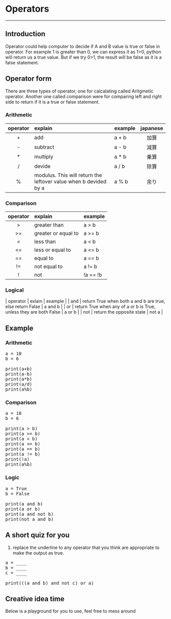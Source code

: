 # Operators
<script type="text/x-thebe-config"> 
  {
      requestKernel: true,
      mountActivateWidget: true,
      mountStatusWidget: true,
      binderOptions: {
      repo: "brianlihk/requirements",
      },
  }
</script>

<script src="https://unpkg.com/thebe@latest/lib/index.js"></script>

<div class="thebe-activate"></div>
<div class="thebe-status"></div>

---
## Introduction
Operator could help computer to decide if A and B value is true or false in operator.
For example 1 is greater than 0, we can express it as 1>0, python will return us a true value. But if we try 0>1, the result will be false as it is a false statement.

## Operator form
There are three types of operator, one for calcalating called Aritgmetic operator. Another one called comparison were for comparing left and right side to return if it is a true or false statement.

### Arithmetic
| operator | explain | example | japanese |
| :------: | :------ | :------ | :------: |
| + | add | a + b | 加算 |
| - | subtract | a - b | 減算 |
| * | multiply | a * b | 乗算 |
| / | devide | a / b | 除算 |
| % | modulus. This will return the leftover value when b devided by a | a % b | 余り |
### Comparison
| operator | explain | example |
| :------: | :------ | :------ |
| > | greater than | a > b |
| >= | greater or equal to | a >= b|
| < | less than | a < b |
| <= | less or equal to | a <= b |
| == | equal to | a == b |
| != | not equal to | a != b |
| ! | not | !a == !b |

### Logical
| operator | exlain | example |
| and | return True when both a and b are true, else return False | a and b |
| or | return True when any of a or b is True, unless they are both False | a or b |
| not | return the opposite state | not a |

## Example

### Arithmetic
<pre data-executable="true" data-language="python">
a = 10
b = 6

print(a+b)
print(a-b)
print(a*b)
print(a/d)
print(a%b)
</pre>

### Comparison
<pre data-executable="true" data-language="python">
a = 10
b = 6

print(a > b)
print(a >= b)
print(a < b)
print(a <= b)
print(a == b)
print(a != b)
print(!a)
print(a%b)
</pre>

### Logic
<pre data-executable="true" data-language="python">
a = True
b = False

print(a and b)
print(a or b)
print(a and not b)
print(not a and b)
</pre>

## A short quiz for you
1. replace the underline to any operator that you think are appropriate to make the output as true.

<pre data-executable="true" data-language="python">
a = ____
b = ____
c = ____

print(((a and b) and not c) or a)
</pre>


## Creative idea time
Below is a playground for you to use, feel free to mess around
<pre data-executable="true" data-language="python">

</pre>